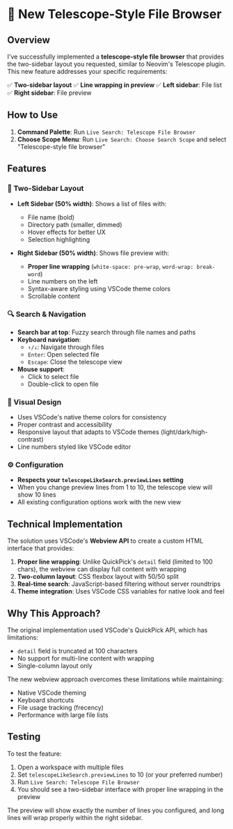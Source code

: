 # 🔭 New Telescope-Style File Browser

## Overview

I've successfully implemented a **telescope-style file browser** that provides the two-sidebar layout you requested, similar to Neovim's Telescope plugin. This new feature addresses your specific requirements:

✅ **Two-sidebar layout**
✅ **Line wrapping in preview**
✅ **Left sidebar**: File list
✅ **Right sidebar**: File preview

## How to Use

1. **Command Palette**: Run `Live Search: Telescope File Browser`
2. **Choose Scope Menu**: Run `Live Search: Choose Search Scope` and select "Telescope-style file browser"

## Features

### 🎯 Two-Sidebar Layout
- **Left Sidebar (50% width)**: Shows a list of files with:
  - File name (bold)
  - Directory path (smaller, dimmed)
  - Hover effects for better UX
  - Selection highlighting

- **Right Sidebar (50% width)**: Shows file preview with:
  - **Proper line wrapping** (`white-space: pre-wrap`, `word-wrap: break-word`)
  - Line numbers on the left
  - Syntax-aware styling using VSCode theme colors
  - Scrollable content

### 🔍 Search & Navigation
- **Search bar at top**: Fuzzy search through file names and paths
- **Keyboard navigation**:
  - `↑/↓`: Navigate through files
  - `Enter`: Open selected file
  - `Escape`: Close the telescope view
- **Mouse support**:
  - Click to select file
  - Double-click to open file

### 🎨 Visual Design
- Uses VSCode's native theme colors for consistency
- Proper contrast and accessibility
- Responsive layout that adapts to VSCode themes (light/dark/high-contrast)
- Line numbers styled like VSCode editor

### ⚙️ Configuration
- **Respects your `telescopeLikeSearch.previewLines` setting**
- When you change preview lines from 1 to 10, the telescope view will show 10 lines
- All existing configuration options work with the new view

## Technical Implementation

The solution uses VSCode's **Webview API** to create a custom HTML interface that provides:

1. **Proper line wrapping**: Unlike QuickPick's `detail` field (limited to 100 chars), the webview can display full content with wrapping
2. **Two-column layout**: CSS flexbox layout with 50/50 split
3. **Real-time search**: JavaScript-based filtering without server roundtrips
4. **Theme integration**: Uses VSCode CSS variables for native look and feel

## Why This Approach?

The original implementation used VSCode's QuickPick API, which has limitations:
- `detail` field is truncated at 100 characters
- No support for multi-line content with wrapping
- Single-column layout only

The new webview approach overcomes these limitations while maintaining:
- Native VSCode theming
- Keyboard shortcuts
- File usage tracking (frecency)
- Performance with large file lists

## Testing

To test the feature:
1. Open a workspace with multiple files
2. Set `telescopeLikeSearch.previewLines` to 10 (or your preferred number)
3. Run `Live Search: Telescope File Browser`
4. You should see a two-sidebar interface with proper line wrapping in the preview

The preview will show exactly the number of lines you configured, and long lines will wrap properly within the right sidebar.